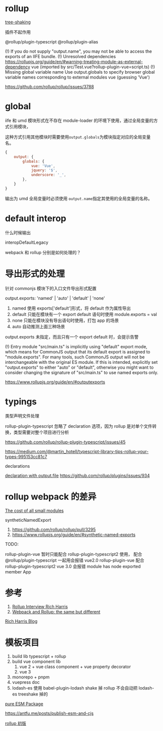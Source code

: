 # rollup

[tree-shaking ](https://medium.com/@Rich_Harris/tree-shaking-versus-dead-code-elimination-d3765df85c80#.jnypozs9n)

插件不起作用

@rollup/plugin-typescript
@rollup/plugin-alias

(!) If you do not supply "output.name", you may not be able to access the exports of an IIFE bundle.
(!) Unresolved dependencies
https://rollupjs.org/guide/en/#warning-treating-module-as-external-dependency
vue (imported by src/Test.vue?rollup-plugin-vue=script.ts)
(!) Missing global variable name
Use output.globals to specify browser global variable names corresponding to external modules
vue (guessing 'Vue')

https://github.com/rollup/rollup/issues/3788

# global

iife 和 umd 模块形式在不存在 module-loader 的环境下使用，通过全局变量的方式引用模块，

这种方式引用其他模块时需要使用`output.globals`为模块指定对应的全局变量名。

```js
{
    output: {
        globals: {
            vue: 'Vue',
            jquery: '$',
            underscore: '_',
        },
    }
}
```

输出为 umd 全局变量时必须使用 `output.name`指定其使用的全局变量的名称。

# default interop

什么时候输出

interopDefaultLegacy

webpack 和 rollup 分别是如何处理的？

# 导出形式的处理

针对 commonjs 模块下的入口文件导出形式配置

output.exports: 'named' | 'auto' | 'default' | 'none'

1. named 使用 exports['default']形式，将 default 作为属性导出
1. default 只能在模块有一个 export default 语句时使用 module.exports = val
1. none 只能在模块没有导出语句时使用，打包 app 的场景
1. auto 自动推测上面三种场景

output.exports 未指定，而且只有一个 export default 时，会提示告警

(!) Entry module "src/main.ts" is implicitly using "default" export mode, which means for CommonJS output that its default export is assigned to "module.exports". For many tools, such CommonJS output will not be interchangeable with the original ES module. If this is intended, explicitly set "output.exports" to either "auto" or "default", otherwise you might want to consider changing the signature of "src/main.ts" to use named exports only.

https://www.rollupjs.org/guide/en/#outputexports

# typings

类型声明文件处理

rollup-plugin-typescript 忽略了 declaration 选项，因为 rollup 是对单个文件转换，类型需要对整个项目进行分析

https://github.com/rollup/rollup-plugin-typescript/issues/45

https://medium.com/@martin_hotell/typescript-library-tips-rollup-your-types-995153cc81c7

declarations

[declaration with output.file](https://github.com/rollup/plugins/tree/master/packages/typescript#declaration-output-with-outputfile)
https://github.com/rollup/plugins/issues/934

# rollup webpack 的差异

[The cost of all small modules](https://nolanlawson.com/2016/08/15/the-cost-of-small-modules/)

syntheticNamedExport

1. https://github.com/rollup/rollup/pull/3295
1. https://www.rollupjs.org/guide/en/#synthetic-named-exports

TODO:

rollup-plugin-vue 暂时只能配合 rollup-plugin-typescript2 使用，
配合@rollup/plugin-typescript 一起用会报错 vue2.0
rollup-plugin-vue 配合 rollup-plugin-typescript2 vue 3.0 会报错 module has node exported member App

# 参考

1. [Rollup Interview Rich Harris](https://survivejs.com/blog/rollup-interview/)
1. [Webpack and Rollup: the same but different](https://medium.com/webpack/webpack-and-rollup-the-same-but-different-a41ad427058c)

[Rich Harris Blog](https://medium.com/@Rich_Harris)

# 模板项目

1. build lib typescript + rollup
1. build vue component lib
   1. vue 2 + vue class component + vue property decorator
   1. vue 3
1. monorepo + pnpm
1. vuepress doc
1. lodash-es 使用 babel-plugin-lodash shake 掉 rollup 不会自动把 lodash-es treeshake 掉的

[pure ESM Package](https://gist.github.com/sindresorhus/a39789f98801d908bbc7ff3ecc99d99c)

https://antfu.me/posts/publish-esm-and-cjs

[rollup 初版](https://github.com/woai3c/copy-rollup)
